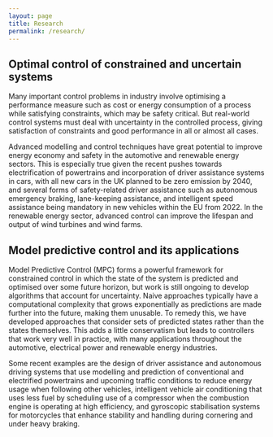 ```yaml
---
layout: page
title: Research
permalink: /research/
---
```


## Optimal control of constrained and uncertain systems

Many important control problems in industry involve optimising a performance measure such as cost or energy consumption of a process while satisfying constraints, which may be safety critical. But real-world control systems must deal with uncertainty in the controlled process, giving satisfaction of constraints and good performance in all or almost all cases.

Advanced modelling and control techniques have great potential to improve energy economy and safety in the automotive and renewable energy sectors. This is especially true given the recent pushes towards electrification of powertrains and incorporation of driver assistance systems in cars, with all new cars in the UK planned to be zero emission by 2040, and several forms of safety-related driver assistance such as autonomous emergency braking, lane-keeping assistance, and intelligent speed assistance being mandatory in new vehicles within the EU from 2022. In the renewable energy sector, advanced control can improve the lifespan and output of wind turbines and wind farms.

## Model predictive control and its applications

Model Predictive Control (MPC) forms a powerful framework for constrained control in which the state of the system is predicted and optimised over some future horizon, but work is still ongoing to develop algorithms that account for uncertainty. Naive approaches typically have a computational complexity that grows exponentially as predictions are made further into the future, making them unusable. To remedy this, we have developed approaches that consider sets of predicted states rather than the states themselves. This adds a little conservatism but leads to controllers that work very well in practice, with many applications throughout the automotive, electrical power and renewable energy industries.

Some recent examples are the design of driver assistance and autonomous driving systems that use modelling and prediction of conventional and electrified powertrains and upcoming traffic conditions to reduce energy usage when following other vehicles, intelligent vehicle air conditioning that uses less fuel by scheduling use of a compressor when the combustion engine is operating at high efficiency, and gyroscopic stabilisation systems for motorcycles that enhance stability and handling during cornering and under heavy braking.
